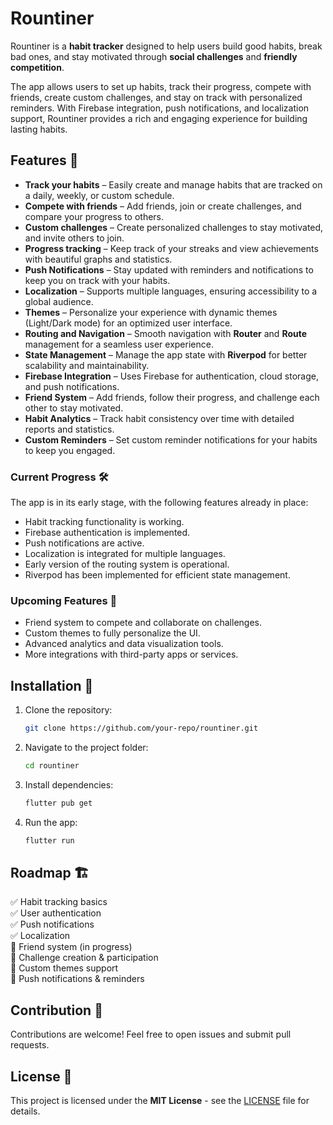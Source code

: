 # Rountiner

Rountiner is a **habit tracker** designed to help users build good habits, break bad ones, and stay motivated through **social challenges** and **friendly competition**.

The app allows users to set up habits, track their progress, compete with friends, create custom challenges, and stay on track with personalized reminders. With Firebase integration, push notifications, and localization support, Rountiner provides a rich and engaging experience for building lasting habits.

## Features 🚀

- **Track your habits** – Easily create and manage habits that are tracked on a daily, weekly, or custom schedule.
- **Compete with friends** – Add friends, join or create challenges, and compare your progress to others.
- **Custom challenges** – Create personalized challenges to stay motivated, and invite others to join.
- **Progress tracking** – Keep track of your streaks and view achievements with beautiful graphs and statistics.
- **Push Notifications** – Stay updated with reminders and notifications to keep you on track with your habits.
- **Localization** – Supports multiple languages, ensuring accessibility to a global audience.
- **Themes** – Personalize your experience with dynamic themes (Light/Dark mode) for an optimized user interface.
- **Routing and Navigation** – Smooth navigation with **Router** and **Route** management for a seamless user experience.
- **State Management** – Manage the app state with **Riverpod** for better scalability and maintainability.
- **Firebase Integration** – Uses Firebase for authentication, cloud storage, and push notifications.
- **Friend System** – Add friends, follow their progress, and challenge each other to stay motivated.
- **Habit Analytics** – Track habit consistency over time with detailed reports and statistics.
- **Custom Reminders** – Set custom reminder notifications for your habits to keep you engaged.

### Current Progress 🛠

The app is in its early stage, with the following features already in place:
- Habit tracking functionality is working.
- Firebase authentication is implemented.
- Push notifications are active.
- Localization is integrated for multiple languages.
- Early version of the routing system is operational.
- Riverpod has been implemented for efficient state management.

### Upcoming Features 🚀
- Friend system to compete and collaborate on challenges.
- Custom themes to fully personalize the UI.
- Advanced analytics and data visualization tools.
- More integrations with third-party apps or services.

## Installation 📲

1. Clone the repository:
    ```sh
    git clone https://github.com/your-repo/rountiner.git
    ```

2. Navigate to the project folder:
    ```sh
    cd rountiner
    ```

3. Install dependencies:
    ```sh
    flutter pub get
    ```

4. Run the app:
    ```sh
    flutter run
    ```

## Roadmap 🏗

✅ Habit tracking basics  
✅ User authentication  
✅ Push notifications  
✅ Localization  
🔄 Friend system (in progress)  
🔄 Challenge creation & participation  
🔄 Custom themes support  
🔄 Push notifications & reminders

## Contribution 🤝

Contributions are welcome! Feel free to open issues and submit pull requests.

## License 📜

This project is licensed under the **MIT License** - see the [LICENSE](LICENSE) file for details.


